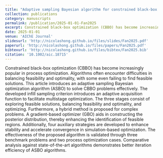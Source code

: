 ```yaml
---
title: "Adaptive sampling Bayesian algorithm for constrained black-box optimization problems"
collection: publications
category: manuscripts
permalink: /publication/2025-01-01-Fan2025
excerpt: Constrained black-box optimization (CBBO) has become increasingly popular in process optimization. Algorithms often encounter difficulties in balancing feasibility and optimality, with some even failing to find feasible solutions. This article introduces an adaptive sampling Bayesian optimization algorithm (ASBO) to solve CBBO problems effectively. The developed infill sampling criterion introduces an adaptive acquisition function to facilitate multistage optimization. The three stages consist of exploring feasible solutions, balancing feasibility and optimality, and optimizing. Furthermore, a hybrid method is proposed for complex problems. A gradient-based optimizer (GBO) aids in constructing the posterior distribution, thereby enhancing the identification of feasible regions. Additionally, four auxiliary strategies are developed to enhance stability and accelerate convergence in simulation-based optimization. The effectiveness of the proposed algorithm is validated through three benchmark problems and two process optimization cases. Comparative analysis against state-of-the-art algorithms demonstrates better iteration efficiency of ASBO algorithms.
date: 2025-01-01
venue: 'AIChE Journal'
slidesurl: 'http://nicolashong.github.io/files/slides/Fan2025.pdf'
paperurl: 'http://nicolashong.github.io/files/papers/Fan2025.pdf'
bibtexurl: 'http://nicolashong.github.io/files/bibtex/Fan2025.bib'
citation: '10.1002/aic.18715'
---
```


Constrained black-box optimization (CBBO) has become increasingly popular in process optimization. Algorithms often encounter difficulties in balancing feasibility and optimality, with some even failing to find feasible solutions. This article introduces an adaptive sampling Bayesian optimization algorithm (ASBO) to solve CBBO problems effectively. The developed infill sampling criterion introduces an adaptive acquisition function to facilitate multistage optimization. The three stages consist of exploring feasible solutions, balancing feasibility and optimality, and optimizing. Furthermore, a hybrid method is proposed for complex problems. A gradient-based optimizer (GBO) aids in constructing the posterior distribution, thereby enhancing the identification of feasible regions. Additionally, four auxiliary strategies are developed to enhance stability and accelerate convergence in simulation-based optimization. The effectiveness of the proposed algorithm is validated through three benchmark problems and two process optimization cases. Comparative analysis against state-of-the-art algorithms demonstrates better iteration efficiency of ASBO algorithms.
